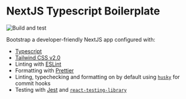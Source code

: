 # NextJS Typescript Boilerplate

![Build and test](https://github.com/wiwatsrt/nextjs-starter/workflows/Build%20and%20test/badge.svg)

Bootstrap a developer-friendly NextJS app configured with:

- [Typescript](https://www.typescriptlang.org/)
- [Tailwind CSS v2.0](https://tailwindcss.com/)
- Linting with [ESLint](https://eslint.org/)
- Formatting with [Prettier](https://prettier.io/)
- Linting, typechecking and formatting on by default using [`husky`](https://github.com/typicode/husky) for commit hooks
- Testing with [Jest](https://jestjs.io/) and [`react-testing-library`](https://testing-library.com/docs/react-testing-library/intro)
